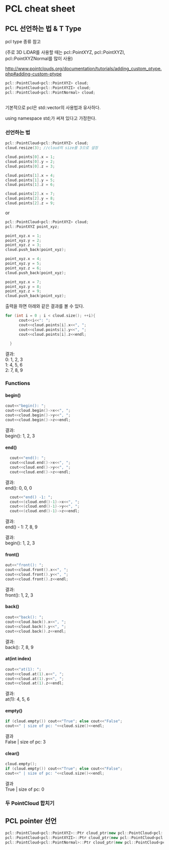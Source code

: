 # PCL cheat sheet

## PCL 선언하는 법 & T Type

pcl type 종류 참고

(주로 3D LiDAR를 사용할 때는 pcl::PointXYZ, pcl::PointXYZI, pcl::PointXYZNormal를 많이 사용)


http://www.pointclouds.org/documentation/tutorials/adding_custom_ptype.php#adding-custom-ptype

```cpp
pcl::PointCloud<pcl::PointXYZ> cloud;
pcl::PointCloud<pcl::PointXYZI> cloud;
pcl::PointCloud<pcl::PointNormal> cloud;
```
## 

기본적으로 pcl은 std::vector의 사용법과 유사하다.

using namespace std;가 써져 있다고 가정한다.

### 선언하는 법
```cpp
pcl::PointCloud<pcl::PointXYZ> cloud;
cloud.resize(3); //cloud의 size를 3으로 설정 

cloud.points[0].x = 1;
cloud.points[0].y = 2;
cloud.points[0].z = 3;

cloud.points[1].x = 4;
cloud.points[1].y = 5;
cloud.points[1].z = 6;

cloud.points[2].x = 7;
cloud.points[2].y = 8;
cloud.points[2].z = 9;

```

or
```cpp
pcl::PointCloud<pcl::PointXYZ> cloud;
pcl::PointXYZ point_xyz;

point_xyz.x = 1;
point_xyz.y = 2;
point_xyz.z = 3;
cloud.push_back(point_xyz);

point_xyz.x = 4;
point_xyz.y = 5;
point_xyz.z = 6;
cloud.push_back(point_xyz);

point_xyz.x = 7;
point_xyz.y = 8;
point_xyz.z = 9;
cloud.push_back(point_xyz);
```
출력을 하면 아래와 같은 결과를 볼 수 있다.
```cpp
for (int i = 0 ; i < cloud.size(); ++i){
      cout<<i<<": ";
      cout<<cloud.points[i].x<<", ";
      cout<<cloud.points[i].y<<", ";
      cout<<cloud.points[i].z<<endl;
      
  }
```
결과:<br/>
0: 1, 2, 3 <br/> 
1: 4, 5, 6 <br/>
2: 7, 8, 9 

### Functions

#### begin()

```cpp
cout<<"begin(): ";
cout<<cloud.begin()->x<<", ";
cout<<cloud.begin()->y<<", ";
cout<<cloud.begin()->z<<endl;
```
결과:<br/>
begin(): 1, 2, 3

#### end()

```cpp
  cout<<"end(): ";
  cout<<cloud.end()->x<<", ";
  cout<<cloud.end()->y<<", ";
  cout<<cloud.end()->z<<endl;
```
결과:<br/>
end(): 0, 0, 0

```cpp
  cout<<"end() -1: ";
  cout<<(cloud.end()-1)->x<<", ";
  cout<<(cloud.end()-1)->y<<", ";
  cout<<(cloud.end()-1)->z<<endl;
```
결과:<br/>
end() - 1: 7, 8, 9


결과:<br/>
begin(): 1, 2, 3

#### front()
```cpp
out<<"front(): ";
cout<<cloud.front().x<<", ";
cout<<cloud.front().y<<", ";
cout<<cloud.front().z<<endl;
```
결과:<br/>
front(): 1, 2, 3

#### back()

```cpp
cout<<"back(): ";
cout<<cloud.back().x<<", ";
cout<<cloud.back().y<<", ";
cout<<cloud.back().z<<endl;
```

결과:<br/>
back(): 7, 8, 9

#### at(int index)
```cpp
cout<<"at(1): ";
cout<<cloud.at(1).x<<", ";
cout<<cloud.at(1).y<<", ";
cout<<cloud.at(1).z<<endl;
```
결과:<br/>
at(1): 4, 5, 6

#### empty()
```cpp
if (cloud.empty()) cout<<"True"; else cout<<"False";
cout<<" | size of pc: "<<cloud.size()<<endl;
```
결과<br/>
False | size of pc: 3

#### clear()
```cpp
cloud.empty();
if (cloud.empty()) cout<<"True"; else cout<<"False";
cout<<" | size of pc: "<<cloud.size()<<endl;
```
결과<br/>
True | size of pc: 0


### 두 PointCloud 합치기
## PCL pointer 선언

```cpp
pcl::PointCloud<pcl::PointXYZ>::Ptr cloud_ptr(new pcl::PointCloud<pcl::PointXYZ>());
pcl::PointCloud<pcl::PointXYZI>::Ptr cloud_ptr(new pcl::PointCloud<pcl::PointXYZI>());
pcl::PointCloud<pcl::PointNormal>::Ptr cloud_ptr(new pcl::PointCloud<pcl::PointXYZNormal>());
```



